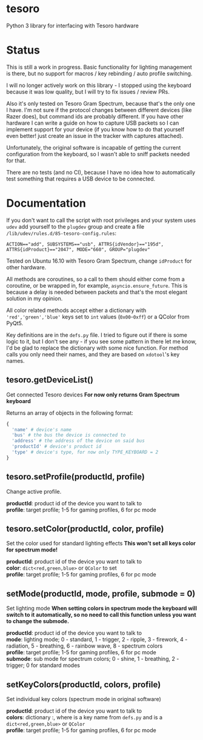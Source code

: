 # tesoro
Python 3 library for interfacing with Tesoro hardware

# Status
This is still a work in progress. Basic functionality for lighting management is
there, but no support for macros / key rebinding / auto profile switching.

I will no longer actively work on this library - I stopped using the keyboard because 
it was low quality, but I will try to fix issues / review PRs.

Also it's only tested on Tesoro Gram Spectrum, because that's the only one I have.
I'm not sure if the protocol changes between different devices (like Razer does),
but command ids are probably different. If you have other hardware I can write a
guide on how to capture USB packets so I can implement support for your device
(if you know how to do that yourself even better! just create an issue in the
tracker with captures attached).

Unfortunately, the original software is incapable of getting the current configuration
from the keyboard, so I wasn't able to sniff packets needed for that.

There are no tests (and no CI), because I have no idea how to automatically test
something that requires a USB device to be connected.

# Documentation
If you don't want to call the script with root privileges and your system uses `udev`
add yourself to the `plugdev` group and create a file `/lib/udev/rules.d/85-tesoro-config.rules`:
```
ACTION=="add", SUBSYSTEMS=="usb", ATTRS{idVendor}=="195d", ATTRS{idProduct}=="2047", MODE="660", GROUP="plugdev"
```
Tested on Ubuntu 16.10 with Tesoro Gram Spectrum, change `idProduct` for other
hardware.

All methods are coroutines, so a call to them should either come from a coroutine,
or be wrapped in, for example, `asyncio.ensure_future`. This is because a delay
is needed between packets and that's the most elegant solution in my opinion.

All color related methods accept either a dictionary with `'red','green','blue'`
keys set to `int` values (`0x00`-`0xff`) or a QColor from PyQt5.

Key definitions are in the `defs.py` file. I tried to figure out if there is
some logic to it, but I don't see any - if you see some pattern in there let me know,
I'd be glad to replace the dictionary with some nice function. For method calls
you only need their names, and they are based on `xdotool`'s key names.

## tesoro.getDeviceList()
Get connected Tesoro devices
__For now only returns Gram Spectrum keyboard__

Returns an array of objects in the following format:
```python
{
  'name' # device's name
  'bus' # the bus the device is connected to
  'address' # the address of the device on said bus
  'productId' # device's product id
  'type' # device's type, for now only TYPE_KEYBOARD = 2
}
```

## tesoro.setProfile(productId, profile)
Change active profile.

**productId**: product id of the device you want to talk to  
**profile**: target profile; 1-5 for gaming profiles, 6 for pc mode

## tesoro.setColor(productId, color, profile)
Set the color used for standard lighting effects
__This won't set all keys color for spectrum mode!__

**productId**: product id of the device you want to talk to  
**color**: `dict<red,green,blue>` or `QColor` to set  
**profile**: target profile; 1-5 for gaming profiles, 6 for pc mode

## setMode(productId, mode, profile, submode = 0)
Set lighting mode
__When setting colors in spectrum mode the keyboard will switch to it automatically,
so no need to call this function unless you want to change the submode.__

**productId**: product id of the device you want to talk to  
**mode**: lighting mode; 0 - standard, 1 - trigger, 2 - ripple, 3 - firework, 4 - radiation, 5 - breathing, 6 - rainbow wave, 8 - spectrum colors  
**profile**: target profile; 1-5 for gaming profiles, 6 for pc mode  
**submode**: sub mode for spectrum colors; 0 - shine, 1 - breathing, 2 - trigger; 0 for standard modes

## setKeyColors(productId, colors, profile)
Set individual key colors (spectrum mode in original software)

**productId**: product id of the device you want to talk to  
**colors**: dictionary <key>:<color>, where <key> is a key name from `defs.py` and <color> is a `dict<red,green,blue>` or `QColor`  
**profile**: target profile; 1-5 for gaming profiles, 6 for pc mode
